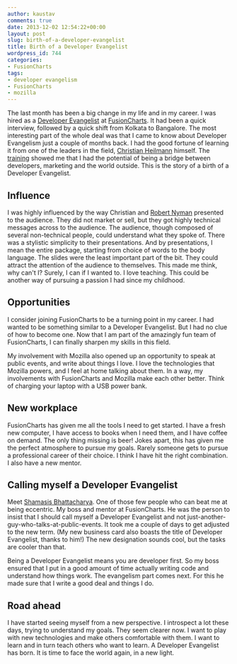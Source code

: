 ```yaml
---
author: kaustav
comments: true
date: 2013-12-02 12:54:22+00:00
layout: post
slug: birth-of-a-developer-evangelist
title: Birth of a Developer Evangelist
wordpress_id: 744
categories:
- FusionCharts
tags:
- developer evangelism
- FusionCharts
- mozilla
---
```


The last month has been a big change in my life and in my career. I was hired as a [Developer Evangelist](http://developer-evangelism.com/handbook.php#defining) at [FusionCharts](http://www.fusioncharts.com). It had been a quick interview, followed by a quick shift from Kolkata to Bangalore. The most interesting part of the whole deal was that I came to know about Developer Evangelism just a couple of months back. I had the good fortune of learning it from one of the leaders in the field, [Christian Heilmann](http://christianheilmann.com) himself. The [training](http://kaustavdm.in/2013/09/mdn-evangelism-training-and-jsfoo-2013.html) showed me that I had the potential of being a bridge between developers, marketing and the world outside. This is the story of a birth of a Developer Evangelist.<!-- more -->



## Influence



I was highly influenced by the way Christian and [Robert Nyman](http://robertnyman.com) presented to the audience. They did not market or sell, but they got highly technical messages across to the audience. The audience, though composed of several non-technical people, could understand what they spoke of. There was a stylistic simplicity to their presentations. And by presentations, I mean the entire package, starting from choice of words to the body language. The slides were the least important part of the bit. They could attract the attention of the audience to themselves. This made me think, why can't I? Surely, I can if I wanted to. I love teaching. This could be another way of pursuing a passion I had since my childhood.



## Opportunities



I consider joining FusionCharts to be a turning point in my career. I had wanted to be something similar to a Developer Evangelist. But I had no clue of how to become one. Now that I am part of the amazingly fun team of FusionCharts, I can finally sharpen my skills in this field.

My involvement with Mozilla also opened up an opportunity to speak at public events, and write about things I love. I love the technologies that Mozilla powers, and I feel at home talking about them. In a way, my involvements with FusionCharts and Mozilla make each other better. Think of charging your laptop with a USB power bank.



## New workplace



FusionCharts has given me all the tools I need to get started. I have a fresh new computer, I have access to books when I need them, and I have coffee on demand. The only thing missing is beer! Jokes apart, this has given me the perfect atmosphere to pursue my goals. Rarely someone gets to pursue a professional career of their choice. I think I have hit the right combination. I also have a new mentor.



## Calling myself a Developer Evangelist



Meet [Shamasis Bhattacharya](http://shamasis.net). One of those few people who can beat me at being eccentric. My boss and mentor at FusionCharts. He was the person to insist that I should call myself a Developer Evangelist and not just-another-guy-who-talks-at-public-events. It took me a couple of days to get adjusted to the new term. (My new business card also boasts the title of Developer Evangelist, thanks to him!) The new designation sounds cool, but the tasks are cooler than that.

Being a Developer Evangelist means you are developer first. So my boss ensured that I put in a good amount of time actually writing code and understand how things work. The evangelism part comes next. For this he made sure that I write a good deal and things I do.



## Road ahead



I have started seeing myself from a new perspective. I introspect a lot these days, trying to understand my goals. They seem clearer now. I want to play with new technologies and make others comfortable with them. I want to learn and in turn teach others who want to learn. A Developer Evangelist has born. It is time to face the world again, in a new light.

